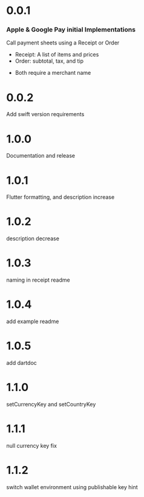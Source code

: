 # 0.0.1

### Apple & Google Pay initial Implementations

Call payment sheets using a Receipt or Order
  - Receipt: A list of items and prices
  - Order: subtotal, tax, and tip
  * Both require a merchant name

# 0.0.2

Add swift version requirements

# 1.0.0

Documentation and release

# 1.0.1

Flutter formatting, and description increase

# 1.0.2

description decrease

# 1.0.3

naming in receipt readme

# 1.0.4

add example readme

# 1.0.5

add dartdoc

# 1.1.0

setCurrencyKey and setCountryKey

# 1.1.1

null currency key fix

# 1.1.2

switch wallet environment using publishable key hint
